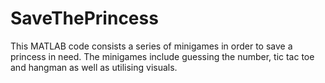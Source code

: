# SaveThePrincess

This MATLAB code consists a series of minigames in order to save a princess in need. The minigames include guessing the number, tic tac toe and hangman as well as utilising visuals.
